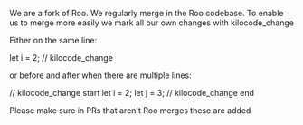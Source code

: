 We are a fork of Roo. We regularly merge in the Roo codebase. To enable us to merge more easily we mark all
our own changes with kilocode_change

Either on the same line:

let i = 2; // kilocode_change

or before and after when there are multiple lines:

// kilocode_change start
let i = 2;
let j = 3;
// kilocode_change end

Please make sure in PRs that aren't Roo merges these are added
